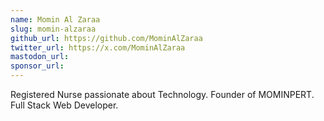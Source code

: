 ```yaml
---
name: Momin Al Zaraa
slug: momin-alzaraa
github_url: https://github.com/MominAlZaraa
twitter_url: https://x.com/MominAlZaraa
mastodon_url: 
sponsor_url: 
---
```


Registered Nurse passionate about Technology. Founder of MOMINPERT. Full Stack Web Developer.